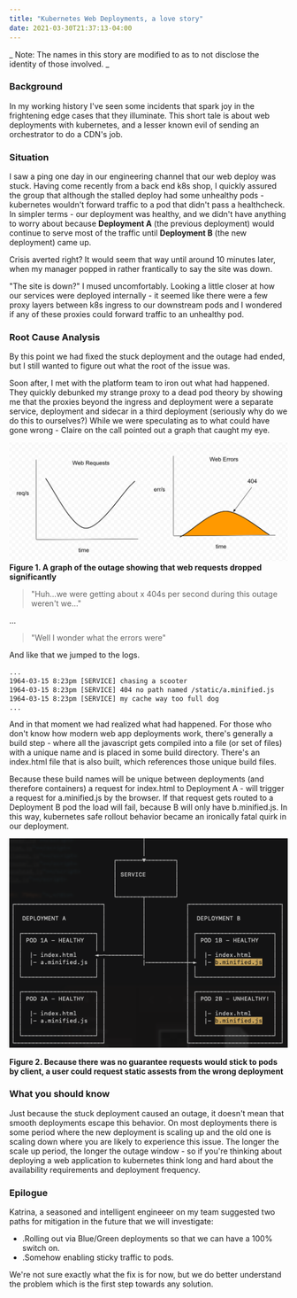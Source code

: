 ```yaml
---
title: "Kubernetes Web Deployments, a love story"
date: 2021-03-30T21:37:13-04:00
---
```


_ Note: The names in this story are modified to as to not disclose the identity of those involved. _

### Background

In my working history I've seen some incidents that spark joy in the frightening edge cases that they illuminate. This short tale is about web deployments with kubernetes, and a lesser known evil of sending an orchestrator to do a CDN's job.

### Situation

I saw a ping one day in our engineering channel that our web deploy was stuck. Having come recently from a back end k8s shop, I quickly assured the group that although the stalled deploy had some unhealthy pods - kubernetes wouldn't forward traffic to a pod that didn't pass a healthcheck. In simpler terms - our deployment was healthy, and we didn't have anything to worry about because **Deployment A** (the previous deployment) would continue to serve most of the traffic until **Deployment B** (the new deployment) came up.

Crisis averted right? It would seem that way until around 10 minutes later, when my manager popped in rather frantically to say the site was down.

"The site is down?" I mused uncomfortably. Looking a little closer at how our services were deployed internally - it seemed like there were a few proxy layers between k8s ingress to our downstream pods and I wondered if any of these proxies could forward traffic to an unhealthy pod.

### Root Cause Analysis

By this point we had fixed the stuck deployment and the outage had ended, but I still wanted to figure out what the root of the issue was.

Soon after, I met with the platform team to iron out what had happened. They quickly debunked my strange proxy to a dead pod theory by showing me that the proxies beyond the ingress and deployment were a separate service, deployment and sidecar in a third deployment (seriously why do we do this to ourselves?) While we were speculating as to what could have gone wrong - Claire on the call pointed out a graph that caught my eye.

![Seeing an uptick in 404s](/img/k8s-web-graph.png)
**Figure 1. A graph of the outage showing that web requests dropped significantly**

> "Huh...we were getting about x 404s per second during this outage weren't we..."

...

> "Well I wonder what the errors were"

And like that we jumped to the logs.
```
...
1964-03-15 8:23pm [SERVICE] chasing a scooter
1964-03-15 8:23pm [SERVICE] 404 no path named /static/a.minified.js
1964-03-15 8:23pm [SERVICE] my cache way too full dog
...
```

And in that moment we had realized what had happened. For those who don't know how modern web app deployments work, there's generally a build step - where all the javascript gets compiled into a file (or set of files) with a unique name and is placed in some build directory. There's an index.html file that is also built, which references those unique build files.

Because these build names will be unique between deployments (and therefore containers) a request for index.html to Deployment A - will trigger a request for a.minified.js by the browser. If that request gets routed to a Deployment B pod the load will fail, because B will only have b.minified.js. In this way, kubernetes safe rollout behavior became an ironically fatal quirk in our deployment.

![The issue with two live deployments](/img/k8s-web-ascii.png)

**Figure 2. Because there was no guarantee requests would stick to pods by client, a user could request static assests from the wrong deployment**

### What you should know

Just because the stuck deployment caused an outage, it doesn't mean that smooth deployments escape this behavior. On most deployments there is some period where the new deployment is scaling up and the old one is scaling down where you are likely to experience this issue. The longer the scale up period, the longer the outage window - so if you're thinking about deploying a web application to kubernetes think long and hard about the availability requirements and deployment frequency.


### Epilogue

Katrina, a seasoned and intelligent engineeer on my team suggested two paths for mitigation in the future that we will investigate:
- .Rolling out via Blue/Green deployments so that we can have a 100% switch on.
- .Somehow enabling sticky traffic to pods.

We're not sure exactly what the fix is for now, but we do better understand the problem which is the first step towards any solution.
